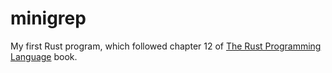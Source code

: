 # minigrep

My first Rust program, which followed chapter 12 of [The Rust Programming Language](https://doc.rust-lang.org/book/ch12-00-an-io-project.html) book.
